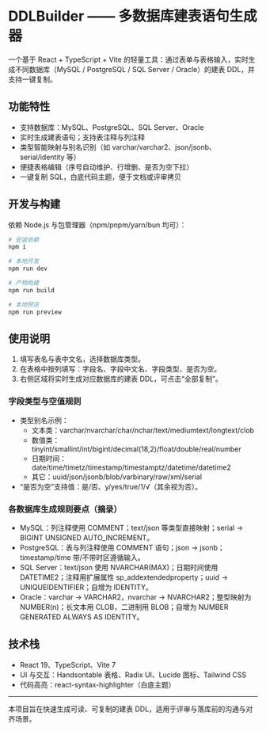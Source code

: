 # DDLBuilder —— 多数据库建表语句生成器

一个基于 React + TypeScript + Vite 的轻量工具：通过表单与表格输入，实时生成不同数据库（MySQL / PostgreSQL / SQL Server / Oracle）的建表 DDL，并支持一键复制。

## 功能特性

- 支持数据库：MySQL、PostgreSQL、SQL Server、Oracle
- 实时生成建表语句；支持表注释与列注释
- 类型智能映射与别名识别（如 varchar/varchar2、json/jsonb、serial/identity 等）
- 便捷表格编辑（序号自动维护、行增删、是否为空下拉）
- 一键复制 SQL，白底代码主题，便于文档或评审拷贝

## 开发与构建

依赖 Node.js 与包管理器（npm/pnpm/yarn/bun 均可）：

```bash
# 安装依赖
npm i

# 本地开发
npm run dev

# 产物构建
npm run build

# 本地预览
npm run preview
```

## 使用说明

1. 填写表名与表中文名，选择数据库类型。
2. 在表格中按列填写：字段名、字段中文名、字段类型、是否为空。
3. 右侧区域将实时生成对应数据库的建表 DDL，可点击“全部复制”。

### 字段类型与空值规则

- 类型别名示例：
  - 文本类：varchar/nvarchar/char/nchar/text/mediumtext/longtext/clob
  - 数值类：tinyint/smallint/int/bigint/decimal(18,2)/float/double/real/number
  - 日期时间：date/time/timetz/timestamp/timestamptz/datetime/datetime2
  - 其它：uuid/json/jsonb/blob/varbinary/raw/xml/serial
- “是否为空”支持值：是/否、y/yes/true/1/√（其余视为否）。

### 各数据库生成规则要点（摘录）

- MySQL：列注释使用 COMMENT；text/json 等类型直接映射；serial → BIGINT UNSIGNED AUTO_INCREMENT。
- PostgreSQL：表与列注释使用 COMMENT 语句；json → jsonb；timestamp/time 带/不带时区遵循输入。
- SQL Server：text/json 使用 NVARCHAR(MAX)；日期时间使用 DATETIME2；注释用扩展属性 sp_addextendedproperty；uuid → UNIQUEIDENTIFIER；自增为 IDENTITY。
- Oracle：varchar → VARCHAR2，nvarchar → NVARCHAR2；整型映射为 NUMBER(n)；长文本用 CLOB，二进制用 BLOB；自增为 NUMBER GENERATED ALWAYS AS IDENTITY。

## 技术栈

- React 19、TypeScript、Vite 7
- UI 与交互：Handsontable 表格、Radix UI、Lucide 图标、Tailwind CSS
- 代码高亮：react-syntax-highlighter（白底主题）

---

本项目旨在快速生成可读、可复制的建表 DDL，适用于评审与落库前的沟通与对齐场景。
